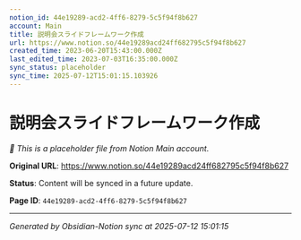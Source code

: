 ```yaml
---
notion_id: 44e19289-acd2-4ff6-8279-5c5f94f8b627
account: Main
title: 説明会スライドフレームワーク作成
url: https://www.notion.so/44e19289acd24ff682795c5f94f8b627
created_time: 2023-06-20T15:43:00.000Z
last_edited_time: 2023-07-03T16:35:00.000Z
sync_status: placeholder
sync_time: 2025-07-12T15:01:15.103926
---
```


# 説明会スライドフレームワーク作成

*🔄 This is a placeholder file from Notion Main account.*

**Original URL**: https://www.notion.so/44e19289acd24ff682795c5f94f8b627

**Status**: Content will be synced in a future update.

**Page ID**: `44e19289-acd2-4ff6-8279-5c5f94f8b627`

---

*Generated by Obsidian-Notion sync at 2025-07-12 15:01:15*
